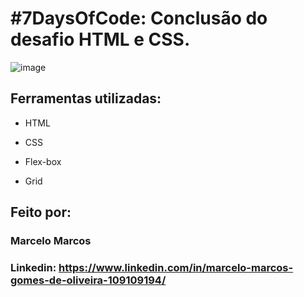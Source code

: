 # #7DaysOfCode: Conclusão do desafio HTML e CSS.

![image](https://camo.githubusercontent.com/1165951c0ed914eba0f986023f8ca586ea32fc88d1a4b9b600882b16d5890154/68747470733a2f2f61796c746f6e696e6163696f2e636f6d2e62722f696d672f702f3332773735302e6a7067)


## Ferramentas utilizadas:

* HTML

* CSS

* Flex-box

* Grid

## Feito por:

### Marcelo Marcos

### Linkedin: https://www.linkedin.com/in/marcelo-marcos-gomes-de-oliveira-109109194/
